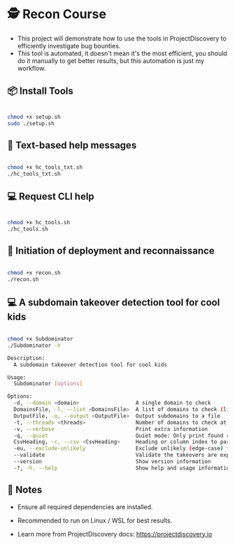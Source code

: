 # 🕵️ Recon Course

- This project will demonstrate how to use the tools in ProjectDiscovery to efficiently investigate bug bounties.
- This tool is automated, it doesn't mean it's the most efficient, you should do it manually to get better results, but this automation is just my workflow.
## 📦 Install Tools

```bash

chmod +x setup.sh
sudo ./setup.sh

```

## 📖 Text-based help messages
```bash

chmod +x hc_tools_txt.sh
./hc_tools_txt.sh

```
## 💻 Request CLI help
```bash

chmod +x hc_tools.sh
./hc_tools.sh

```
## 🚀 Initiation of deployment and reconnaissance
```bash

chmod +x recon.sh
./recon.sh 

```

## 💻 A subdomain takeover detection tool for cool kids 
```bash

chmod +x Subdominator
./Subdominator -h

Description:
  A subdomain takeover detection tool for cool kids

Usage:
  Subdominator [options]

Options:
  -d, --domain <domain>                  A single domain to check
  DomainsFile, -l, --list <DomainsFile>  A list of domains to check (line delimited)
  OutputFile, -o, --output <OutputFile>  Output subdomains to a file
  -t, --threads <threads>                Number of domains to check at once [default: 50]
  -v, --verbose                          Print extra information
  -q, --quiet                            Quiet mode: Only print found results
  CsvHeading, -c, --csv <CsvHeading>     Heading or column index to parse for CSV file. Forces -l to read as CSV instead of line-delimited
  -eu, --exclude-unlikely                Exclude unlikely (edge-case) fingerprints
  --validate                             Validate the takeovers are exploitable (where possible)
  --version                              Show version information
  -?, -h, --help                         Show help and usage information


```
## 📌 Notes

- Ensure all required dependencies are installed.

- Recommended to run on Linux / WSL for best results.

- Learn more from ProjectDiscovery docs: https://projectdiscovery.io
